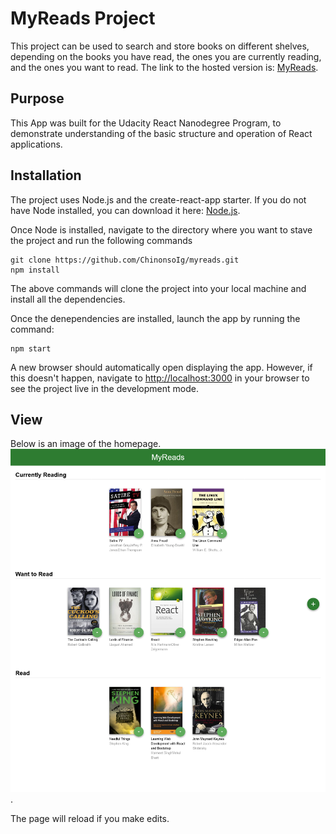 # MyReads Project
This project can be used to search and store books on different shelves, depending on the books you have read, the ones you are currently reading, and the ones you want to read. 
The link to the hosted version is: [MyReads](https://chinonso-myreads-app.netlify.app).

## Purpose
This App was built for the Udacity React Nanodegree Program, to demonstrate understanding of the basic structure and operation of React applications.

## Installation
The project uses Node.js and the create-react-app starter. If you do not have Node installed, you can download it here: [Node.js](https://nodejs.org/en/download/).

Once Node is installed, navigate to the directory where you want to stave the project and run the following commands
```
git clone https://github.com/ChinonsoIg/myreads.git
npm install
```
The above commands will clone the project into your local machine and install all the dependencies.

Once the denependencies are installed, launch the app by running the command:

```
npm start
```
A new browser should automatically open displaying the app. However, if this doesn't happen, navigate to [http://localhost:3000](http://localhost:3000) in your browser to see the project live in the development mode.

## View
Below is an image of the homepage.
![Homepage](/src/images/homepage.png).

The page will reload if you make edits.
